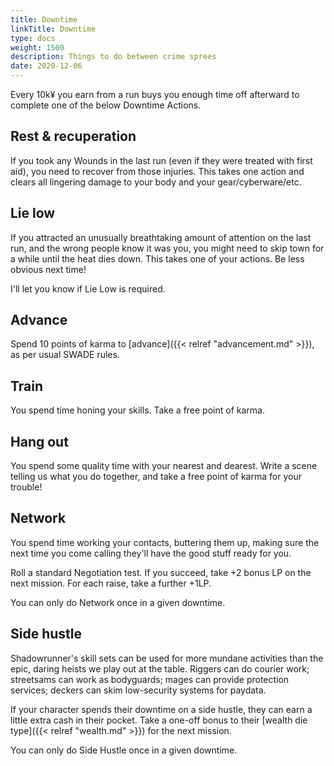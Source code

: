 ```yaml
--- 
title: Downtime 
linkTitle: Downtime
type: docs     
weight: 1500 
description: Things to do between crime sprees 
date: 2020-12-06
--- 
```


Every 10k¥ you earn from a run buys you enough time off afterward to complete one of the below Downtime Actions.

## Rest & recuperation

If you took any Wounds in the last run (even if they were treated with first aid), you need to recover from those injuries. This takes one action and clears all lingering damage to your body and your gear/cyberware/etc.

## Lie low

If you attracted an unusually breathtaking amount of attention on the last run, and the wrong people know it was you, you might need to skip town for a while until the heat dies down. This takes one of your actions. Be less obvious next time!

I'll let you know if Lie Low is required. 

## Advance

Spend 10 points of karma to [advance]({{< relref "advancement.md" >}}), as per usual SWADE rules.

## Train

You spend time honing your skills. Take a free point of karma. 

## Hang out

You spend some quality time with your nearest and dearest. Write a scene telling us what you do together, and take a free point of karma for your trouble!

## Network

You spend time working your contacts, buttering them up, making sure the next time you come calling they'll have the good stuff ready for you.

Roll a standard Negotiation test. If you succeed, take +2 bonus LP on the next mission. For each raise, take a further +1LP.

You can only do Network once in a given downtime. 

## Side hustle

Shadowrunner's skill sets can be used for more mundane activities than the epic, daring heists we play out at the table. Riggers can do courier work; streetsams can work as bodyguards; mages can provide protection services; deckers can skim low-security systems for paydata.

If your character spends their downtime on a side hustle, they can earn a little extra cash in their pocket. Take a one-off bonus to their [wealth die type]({{< relref "wealth.md" >}}) for the next mission.

You can only do Side Hustle once in a given downtime. 